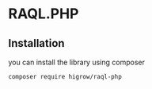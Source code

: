 # RAQL.PHP
## Installation

you can install the library using composer

```bash
composer require higrow/raql-php
```
